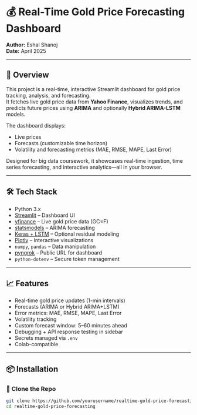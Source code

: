 # 💰 Real-Time Gold Price Forecasting Dashboard

**Author:** Eshal Shanoj  
**Date:** April 2025  

---

## 🚀 Overview

This project is a real-time, interactive Streamlit dashboard for gold price tracking, analysis, and forecasting.  
It fetches live gold price data from **Yahoo Finance**, visualizes trends, and predicts future prices using **ARIMA** and optionally **Hybrid ARIMA-LSTM** models.

The dashboard displays:
- Live prices
- Forecasts (customizable time horizon)
- Volatility and forecasting metrics (MAE, RMSE, MAPE, Last Error)

Designed for big data coursework, it showcases real-time ingestion, time series forecasting, and interactive analytics—all in your browser.

---

## 🛠️ Tech Stack

- Python 3.x  
- [Streamlit](https://streamlit.io) – Dashboard UI  
- [yfinance](https://pypi.org/project/yfinance/) – Live gold price data (GC=F)  
- [statsmodels](https://www.statsmodels.org/) – ARIMA forecasting  
- [Keras + LSTM](https://keras.io) – Optional residual modeling  
- [Plotly](https://plotly.com/python/) – Interactive visualizations  
- `numpy`, `pandas` – Data manipulation  
- [pyngrok](https://github.com/inconshreveable/ngrok) – Public URL for dashboard  
- `python-dotenv` – Secure token management  

---

## 📈 Features

- Real-time gold price updates (1-min intervals)
- Forecasts (ARIMA or Hybrid ARIMA+LSTM)
- Error metrics: MAE, RMSE, MAPE, Last Error
- Volatility tracking
- Custom forecast window: 5–60 minutes ahead
- Debugging + API response testing in sidebar
- Secrets managed via `.env`
- Colab-compatible

---

## 📦 Installation

### 🔁 Clone the Repo
```bash
git clone https://github.com/yourusername/realtime-gold-price-forecasting.git
cd realtime-gold-price-forecasting
